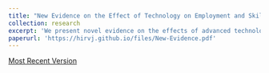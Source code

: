 ```yaml
---
title: "New Evidence on the Effect of Technology on Employment and Skill Demand"
collection: research
excerpt: 'We present novel evidence on the effects of advanced technologies on employment, skill demand, and firm performance. The main finding is that advanced technologies led to increases in employment and no change in skill composition. Our main research design focuses on a technology subsidy program in Finland that induced sharp increases in technology investment in manufacturing firms. Our data directly measure multiple technologies and skills and track firms and workers over time. We demonstrate novel text analysis and machine learning methods to perform matching and to measure specific technological changes. To understand our findings, we outline a theoretical framework that contrasts two types of technological change: process versus product. We document that the firms used new technologies to produce new types of output rather than replace workers with technologies within the same type of production. The results contrast with the ideas that technologies necessarily replace workers or are skill biased.'
paperurl: 'https://hirvj.github.io/files/New-Evidence.pdf'
---
```


[Most Recent Version](https://papers.ssrn.com/sol3/papers.cfm?abstract_id=4081625)